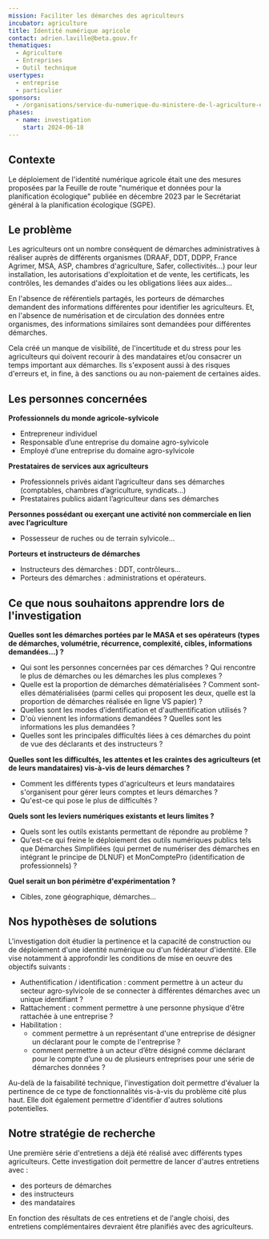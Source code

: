 ```yaml
---
mission: Faciliter les démarches des agriculteurs
incubator: agriculture
title: Identité numérique agricole
contact: adrien.laville@beta.gouv.fr
thematiques:
  - Agriculture
  - Entreprises
  - Outil technique
usertypes:
  - entreprise
  - particulier
sponsors:
  - /organisations/service-du-numerique-du-ministere-de-l-agriculture-et-de-la-souverainete-alimentaire
phases:
  - name: investigation
    start: 2024-06-18
---
```

## Contexte
Le déploiement de l'identité numérique agricole était une des mesures proposées par la Feuille de route "numérique et données pour la planification écologique" publiée en décembre 2023 par le Secrétariat général à la planification écologique (SGPE). 

## Le problème

Les agriculteurs ont un nombre conséquent de démarches administratives à réaliser auprès de différents organismes (DRAAF, DDT, DDPP, France Agrimer, MSA, ASP, chambres d'agriculture, Safer, collectivités...) pour leur installation, les autorisations d'exploitation et de vente, les certificats, les contrôles, les demandes d'aides ou les obligations liées aux aides... 

En l'absence de référentiels partagés, les porteurs de démarches demandent des informations différentes pour identifier les agriculteurs. Et, en l'absence de numérisation et de circulation des données entre organismes, des informations similaires sont demandées pour différentes démarches.  

Cela créé un manque de visibilité, de l'incertitude et du stress pour les agriculteurs qui doivent recourir à des mandataires et/ou consacrer un temps important aux démarches. Ils s'exposent aussi à des risques d'erreurs et, in fine, à des sanctions ou au non-paiement de certaines aides. 

## Les personnes concernées 

**Professionnels du monde agricole-sylvicole**
- Entrepreneur individuel
- Responsable d’une entreprise du domaine agro-sylvicole
- Employé d’une entreprise du domaine agro-sylvicole

**Prestataires de services aux agriculteurs**
- Professionnels privés aidant l’agriculteur dans ses démarches (comptables, chambres d’agriculture, syndicats...)
- Prestataires publics aidant l’agriculteur dans ses démarches

**Personnes possédant ou exerçant une activité non commerciale en lien avec l’agriculture**
- Possesseur de ruches ou  de terrain sylvicole... 

**Porteurs et instructeurs de démarches**
- Instructeurs des démarches : DDT, contrôleurs... 
- Porteurs des démarches : administrations et opérateurs.

## Ce que nous souhaitons apprendre lors de l'investigation

**Quelles sont les démarches portées par le MASA et ses opérateurs (types de démarches, volumétrie, récurrence, complexité, cibles, informations demandées…) ?**
- Qui sont les personnes concernées par ces démarches ? Qui rencontre le plus de démarches ou les démarches les plus complexes ? 
- Quelle est la proportion de démarches  dématérialisées ? Comment sont-elles dématérialisées (parmi celles qui proposent les deux, quelle est la proportion de démarches réalisée en ligne VS papier) ? 
- Quelles sont les modes d’identification et d'authentification utilisés ? 
- D'où viennent les informations demandées ? Quelles sont les informations les plus demandées ?
- Quelles sont les principales difficultés liées à ces démarches du point de vue des déclarants et des instructeurs ? 
 
**Quelles sont les difficultés, les attentes et les craintes des agriculteurs (et de leurs mandataires) vis-à-vis de leurs démarches ?**
- Comment les différents types d'agriculteurs et leurs mandataires s'organisent pour gérer leurs comptes et leurs démarches ? 
- Qu'est-ce qui pose le plus de difficultés ? 

**Quels sont les leviers numériques existants et leurs limites ?** 
- Quels sont les outils existants permettant de répondre au problème ? 
- Qu'est-ce qui freine le déploiement des outils numériques publics tels que Démarches Simplifiées (qui permet de numériser des démarches en intégrant le principe de DLNUF) et MonComptePro (identification de professionnels) ?

**Quel serait un bon périmètre d'expérimentation ?**
- Cibles, zone géographique, démarches... 

## Nos hypothèses de solutions
L'investigation doit étudier la pertinence et la capacité de construction ou de déploiement d'une identité numérique ou d'un fédérateur d'identité. Elle vise notamment à approfondir les conditions de mise en oeuvre des objectifs suivants : 
- Authentification / identification : comment permettre à un acteur du secteur agro-sylvicole de se connecter à différentes démarches avec un unique identifiant ? 
- Rattachement :  comment permettre à une personne physique d'être rattachée à une entreprise ? 
- Habilitation : 
    - comment permettre à un représentant d'une entreprise de désigner un déclarant pour le compte de l'entreprise ?
    - comment permettre à un acteur d’être désigné comme déclarant pour le compte d’une ou de plusieurs entreprises pour une série de démarches données ? 

Au-delà de la faisabilité technique, l'investigation doit permettre d'évaluer la pertinence de ce type de fonctionnalités vis-à-vis du problème cité plus haut. Elle doit également permettre d'identifier d'autres solutions potentielles. 

## Notre stratégie de recherche 
Une première série d'entretiens a déjà été réalisé avec différents types agriculteurs. Cette investigation doit permettre de lancer d'autres entretiens avec : 
- des porteurs de démarches 
- des instructeurs 
- des mandataires 

En fonction des résultats de ces entretiens et de l'angle choisi, des entretiens complémentaires devraient être planifiés avec des agriculteurs. 